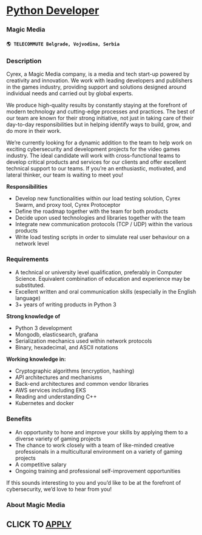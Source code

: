 # [Python Developer](https://www.remotewlb.com/apply/python-developer-74146)  
### Magic Media  
#### `🌎 TELECOMMUTE Belgrade, Vojvodina, Serbia`  

### **Description**

Cyrex, a Magic Media company, is a media and tech start-up powered by creativity and innovation. We work with leading developers and publishers in the games industry, providing support and solutions designed around individual needs and carried out by global experts.

  
We produce high-quality results by constantly staying at the forefront of modern technology and cutting-edge processes and practices. The best of our team are known for their strong initiative, not just in taking care of their day-to-day responsibilities but in helping identify ways to build, grow, and do more in their work.

  
We’re currently looking for a dynamic addition to the team to help work on exciting cybersecurity and development projects for the video games industry. The ideal candidate will work with cross-functional teams to develop critical products and services for our clients and offer excellent technical support to our teams. If you’re an enthusiastic, motivated, and lateral thinker, our team is waiting to meet you!  

**Responsibilities**

  * Develop new functionalities within our load testing solution, Cyrex Swarm, and proxy tool, Cyrex Protoceptor 
  * Define the roadmap together with the team for both products
  * Decide upon used technologies and libraries together with the team
  * Integrate new communication protocols (TCP / UDP) within the various products
  * Write load testing scripts in order to simulate real user behaviour on a network level

### **Requirements**

  * A technical or university level qualification, preferably in Computer Science. Equivalent combination of education and experience may be substituted.
  * Excellent written and oral communication skills (especially in the English language)
  * 3+ years of writing products in Python 3

**Strong knowledge of**

  * Python 3 development
  * Mongodb, elasticsearch, grafana
  * Serialization mechanics used within network protocols
  * Binary, hexadecimal, and ASCII notations

**Working knowledge in:**

  * Cryptographic algorithms (encryption, hashing)
  * API architectures and mechanisms
  * Back-end architectures and common vendor libraries
  * AWS services including EKS
  * Reading and understanding C++
  * Kubernetes and docker

### **Benefits**

  * An opportunity to hone and improve your skills by applying them to a diverse variety of gaming projects
  * The chance to work closely with a team of like-minded creative professionals in a multicultural environment on a variety of gaming projects
  * A competitive salary
  * Ongoing training and professional self-improvement opportunities

If this sounds interesting to you and you’d like to be at the forefront of cybersecurity, we’d love to hear from you!

###  **About Magic Media**

  
## CLICK TO [APPLY](https://www.remotewlb.com/apply/python-developer-74146)

